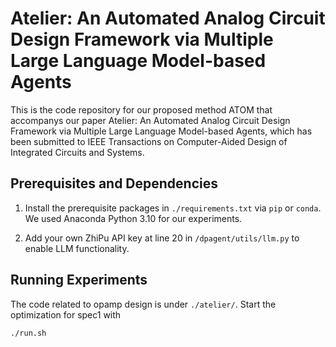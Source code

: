 # Atelier: An Automated Analog Circuit Design Framework via Multiple Large Language Model-based Agents

This is the code repository for our proposed method ATOM that accompanys our paper Atelier: An Automated Analog Circuit Design Framework via Multiple Large Language Model-based Agents, which has been submitted to IEEE Transactions on Computer-Aided Design of Integrated Circuits and Systems.

## Prerequisites and Dependencies

1. Install the prerequisite packages in ```./requirements.txt``` via ```pip``` or ```conda```. We used Anaconda Python 3.10 for our experiments.

2. Add your own ZhiPu API key at line 20 in ```/dpagent/utils/llm.py``` to enable LLM functionality.

## Running Experiments

The code related to opamp design is under ```./atelier/```. Start the optimization for spec1 with

```./run.sh```
